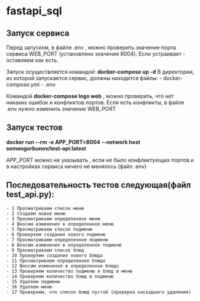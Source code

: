 # fastapi_sql

## Запуск сервиса

  Перед запуском, в файле .env , можно проверить значение портa сервиса
  WEB_PORT (установлено значение 8004). Если устраивает - оставляем как есть.

  Запуск осуществляется командой:  **docker-compose up -d**
  В директории, из которой запускается сервис, должны находится файлы:
    - docker-compose.yml
    - .env

  Командой **docker-compose logs web** , можно проверить, что нет никаких ошибок
  и конфликтов портов. Если есть конфликты, в файле .env  нужно изменить значение
  WEB_PORT


## Запуск тестов

  **docker run --rm -e APP_PORT=8004 --network host semengorbunov/test-api:latest**

  APP_PORT можно не указывать , если не было конфликтующих портов и в
  настройках сервиса ничего не менялось (файл .env)

##  Последовательность тестов следующая(файл test_api.py):
    - 1 Просматриваем список меню
    - 2 Создаем новое меню
    - 3 Просматриваем определенное меню
    - 4 Вносим изменения в определенное меню
    - 5 Просматриваем список подменю
    - 6 Проверяем создания нового подменю
    - 7 Просматриваем определенное подменю
    - 8 Вносим изменения в определенное подменю
    - 9 Просматриваем список блюд
    - 10 Проверяем создания нового блюда
    - 11 Просматриваем определенное блюдо
    - 12 Вносим изменения в определенное блюдо
    - 13 Проверяем количество подменю и блюд в меню
    - 14 Проверяем количество блюд в подменю
    - 15 Удаляем подменю
    - 16 Удаляем меню
    - 17 Проверяем, что список блюд пустой (проверка каскадного удаления)
